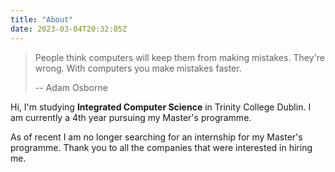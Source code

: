 ```yaml
---
title: "About"
date: 2023-03-04T20:32:05Z
---
```


> People think computers will keep them from making mistakes.
> They're wrong. With computers you make mistakes faster.
> 
> -- Adam Osborne 

Hi, I'm studying **Integrated Computer Science** in Trinity College Dublin.
I am currently a 4th year pursuing my Master's programme.

As of recent I am no longer searching for an internship for my Master's programme.
Thank you to all the companies that were interested in hiring me.
